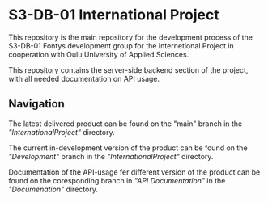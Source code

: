 # S3-DB-01 International Project
This repository is the main repository for the development process of the S3-DB-01 Fontys development group for the Internetional Project in cooperation with Oulu University of Applied Sciences.

This repository contains the server-side backend section of the project, with all needed documentation on API usage.


## Navigation
The latest delivered product can be found on the "main" branch in the *"InternationalProject"* directory. 

The current in-development version of the product can be found on the *"Development"* branch in the *"InternationalProject"* directory.

Documentation of the API-usage fer different version of the product can be found on the coresponding branch in *"API Documentation"* in the *"Documenation"* directory.

